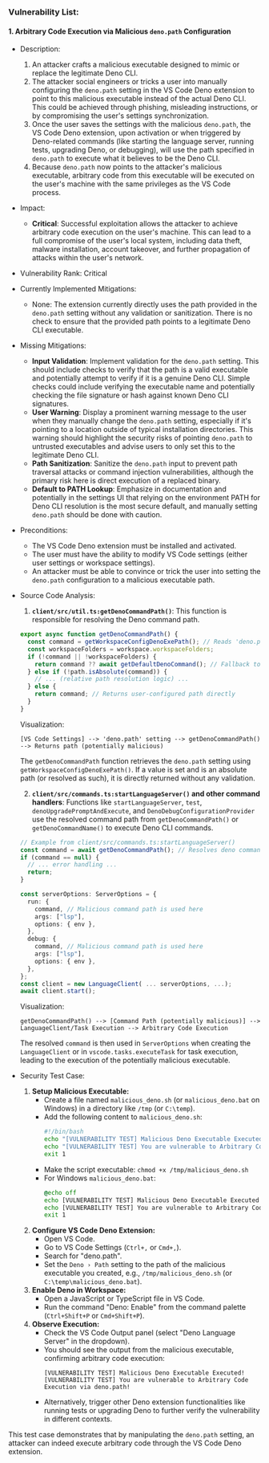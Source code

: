 ### Vulnerability List:

#### 1. Arbitrary Code Execution via Malicious `deno.path` Configuration

- Description:
    1. An attacker crafts a malicious executable designed to mimic or replace the legitimate Deno CLI.
    2. The attacker social engineers or tricks a user into manually configuring the `deno.path` setting in the VS Code Deno extension to point to this malicious executable instead of the actual Deno CLI. This could be achieved through phishing, misleading instructions, or by compromising the user's settings synchronization.
    3. Once the user saves the settings with the malicious `deno.path`, the VS Code Deno extension, upon activation or when triggered by Deno-related commands (like starting the language server, running tests, upgrading Deno, or debugging), will use the path specified in `deno.path` to execute what it believes to be the Deno CLI.
    4. Because `deno.path` now points to the attacker's malicious executable, arbitrary code from this executable will be executed on the user's machine with the same privileges as the VS Code process.

- Impact:
    - **Critical**: Successful exploitation allows the attacker to achieve arbitrary code execution on the user's machine. This can lead to a full compromise of the user's local system, including data theft, malware installation, account takeover, and further propagation of attacks within the user's network.

- Vulnerability Rank: Critical

- Currently Implemented Mitigations:
    - None: The extension currently directly uses the path provided in the `deno.path` setting without any validation or sanitization. There is no check to ensure that the provided path points to a legitimate Deno CLI executable.

- Missing Mitigations:
    - **Input Validation**: Implement validation for the `deno.path` setting. This should include checks to verify that the path is a valid executable and potentially attempt to verify if it is a genuine Deno CLI. Simple checks could include verifying the executable name and potentially checking the file signature or hash against known Deno CLI signatures.
    - **User Warning**: Display a prominent warning message to the user when they manually change the `deno.path` setting, especially if it's pointing to a location outside of typical installation directories. This warning should highlight the security risks of pointing `deno.path` to untrusted executables and advise users to only set this to the legitimate Deno CLI.
    - **Path Sanitization**: Sanitize the `deno.path` input to prevent path traversal attacks or command injection vulnerabilities, although the primary risk here is direct execution of a replaced binary.
    - **Default to PATH Lookup**: Emphasize in documentation and potentially in the settings UI that relying on the environment PATH for Deno CLI resolution is the most secure default, and manually setting `deno.path` should be done with caution.

- Preconditions:
    - The VS Code Deno extension must be installed and activated.
    - The user must have the ability to modify VS Code settings (either user settings or workspace settings).
    - An attacker must be able to convince or trick the user into setting the `deno.path` configuration to a malicious executable path.

- Source Code Analysis:
    1. **`client/src/util.ts:getDenoCommandPath()`**: This function is responsible for resolving the Deno command path.
    ```typescript
    export async function getDenoCommandPath() {
      const command = getWorkspaceConfigDenoExePath(); // Reads 'deno.path' setting
      const workspaceFolders = workspace.workspaceFolders;
      if (!command || !workspaceFolders) {
        return command ?? await getDefaultDenoCommand(); // Fallback to default lookup
      } else if (!path.isAbsolute(command)) {
        // ... (relative path resolution logic) ...
      } else {
        return command; // Returns user-configured path directly
      }
    }
    ```
    Visualization:
    ```
    [VS Code Settings] --> 'deno.path' setting --> getDenoCommandPath() --> Returns path (potentially malicious)
    ```
    The `getDenoCommandPath` function retrieves the `deno.path` setting using `getWorkspaceConfigDenoExePath()`. If a value is set and is an absolute path (or resolved as such), it is directly returned without any validation.

    2. **`client/src/commands.ts:startLanguageServer()` and other command handlers**: Functions like `startLanguageServer`, `test`, `denoUpgradePromptAndExecute`, and `DenoDebugConfigurationProvider` use the resolved command path from `getDenoCommandPath()` or `getDenoCommandName()` to execute Deno CLI commands.
    ```typescript
    // Example from client/src/commands.ts:startLanguageServer()
    const command = await getDenoCommandPath(); // Resolves deno command path
    if (command == null) {
      // ... error handling ...
      return;
    }

    const serverOptions: ServerOptions = {
      run: {
        command, // Malicious command path is used here
        args: ["lsp"],
        options: { env },
      },
      debug: {
        command, // Malicious command path is used here
        args: ["lsp"],
        options: { env },
      },
    };
    const client = new LanguageClient( ... serverOptions, ...);
    await client.start();
    ```
    Visualization:
    ```
    getDenoCommandPath() --> [Command Path (potentially malicious)] --> LanguageClient/Task Execution --> Arbitrary Code Execution
    ```
    The resolved `command` is then used in `ServerOptions` when creating the `LanguageClient` or in `vscode.tasks.executeTask` for task execution, leading to the execution of the potentially malicious executable.

- Security Test Case:
    1. **Setup Malicious Executable:**
        - Create a file named `malicious_deno.sh` (or `malicious_deno.bat` on Windows) in a directory like `/tmp` (or `C:\temp`).
        - Add the following content to `malicious_deno.sh`:
            ```bash
            #!/bin/bash
            echo "[VULNERABILITY TEST] Malicious Deno Executable Executed!"
            echo "[VULNERABILITY TEST] You are vulnerable to Arbitrary Code Execution via deno.path!"
            exit 1
            ```
        - Make the script executable: `chmod +x /tmp/malicious_deno.sh`
        - For Windows `malicious_deno.bat`:
            ```bat
            @echo off
            echo [VULNERABILITY TEST] Malicious Deno Executable Executed!
            echo [VULNERABILITY TEST] You are vulnerable to Arbitrary Code Execution via deno.path!
            exit 1
            ```
    2. **Configure VS Code Deno Extension:**
        - Open VS Code.
        - Go to VS Code Settings (`Ctrl+,` or `Cmd+,`).
        - Search for "deno.path".
        - Set the `Deno › Path` setting to the path of the malicious executable you created, e.g., `/tmp/malicious_deno.sh` (or `C:\temp\malicious_deno.bat`).
    3. **Enable Deno in Workspace:**
        - Open a JavaScript or TypeScript file in VS Code.
        - Run the command "Deno: Enable" from the command palette (`Ctrl+Shift+P` or `Cmd+Shift+P`).
    4. **Observe Execution:**
        - Check the VS Code Output panel (select "Deno Language Server" in the dropdown).
        - You should see the output from the malicious executable, confirming arbitrary code execution:
            ```
            [VULNERABILITY TEST] Malicious Deno Executable Executed!
            [VULNERABILITY TEST] You are vulnerable to Arbitrary Code Execution via deno.path!
            ```
        - Alternatively, trigger other Deno extension functionalities like running tests or upgrading Deno to further verify the vulnerability in different contexts.

This test case demonstrates that by manipulating the `deno.path` setting, an attacker can indeed execute arbitrary code through the VS Code Deno extension.
